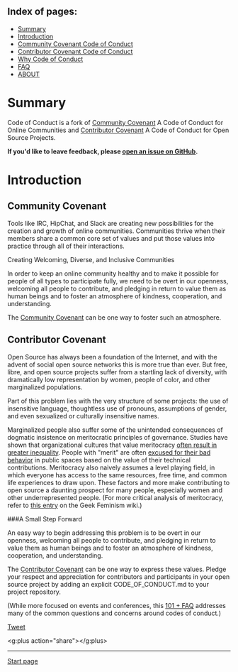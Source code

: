 Index of pages:
---------------

* [Summary](/README.md#Summary)
* [Introduction](/README.md#Introduction)
* [Community Covenant Code of Conduct](/COMMUNITY.md)
* [Contributor Covenant Code of Conduct](/CONTRIBUTOR.md)
* [Why Code of Conduct](/WHY.md)
* [FAQ](/FAQ.md)
* [ABOUT](/ABOUT.md)


# <a name="Summary"></a>Summary
Code of Conduct is a fork of [Community Covenant](http://community-covenant.net/
) A Code of Conduct for Online Communities and [Contributor Covenant](http://contributor-covenant.org/) A Code of Conduct for Open Source Projects.

**If you'd like to leave feedback, please [open an issue on GitHub](https://github.com/colomet/CMSver/issues).**
  
# <a name="Introduction"></a>Introduction

## Community Covenant

Tools like IRC, HipChat, and Slack are creating new possibilities for the creation and growth of online communities. Communities thrive when their members share a common core set of values and put those values into practice through all of their interactions.

Creating Welcoming, Diverse, and Inclusive Communities

In order to keep an online community healthy and to make it possible for people of all types to participate fully, we need to be overt in our openness, welcoming all people to contribute, and pledging in return to value them as human beings and to foster an atmosphere of kindness, cooperation, and understanding.

The [Community Covenant](/COMMUNITY.md) can be one way to foster such an atmosphere.

## Contributor Covenant
Open Source has always been a foundation of the Internet, and with the advent of social open source networks this is more true than ever. But free, libre, and open source projects suffer from a startling lack of diversity, with dramatically low representation by women, people of color, and other marginalized populations.

Part of this problem lies with the very structure of some projects: the use of insensitive language, thoughtless use of pronouns, assumptions of gender, and even sexualized or culturally insensitive names.

Marginalized people also suffer some of the unintended consequences of dogmatic insistence on meritocratic principles of governance. Studies have shown that organizational cultures that value meritocracy [often result in greater inequality](http://asq.sagepub.com/content/55/4/543.short). People with "merit" are often [excused for their bad behavior](https://modelviewculture.com/pieces/the-dehumanizing-myth-of-the-meritocracy) in public spaces based on the value of their technical contributions. Meritocracy also naively assumes a level playing field, in which everyone has access to the same resources, free time, and common life experiences to draw upon. These factors and more make contributing to open source a daunting prospect for many people, especially women and other underrepresented people. (For more critical analysis of meritocracy, refer to [this entry](http://geekfeminism.wikia.com/wiki/Meritocracy) on the Geek Feminism wiki.)
 
###A Small Step Forward

An easy way to begin addressing this problem is to be overt in our openness, welcoming all people to contribute, and pledging in return to value them as human beings and to foster an atmosphere of kindness, cooperation, and understanding.

The [Contributor Covenant](/CONTRIBUTOR.md) can be one way to express these values. Pledge your respect and appreciation for contributors and participants in your open source project by adding an explicit CODE_OF_CONDUCT.md to your project repository.

(While more focused on events and conferences, this [101 + FAQ](https://www.ashedryden.com/blog/codes-of-conduct-101-faq) addresses many of the common questions and concerns around codes of conduct.)




   <a href="https://twitter.com/share" class="twitter-share-button" data-show-count="false">Tweet</a><script async src="//platform.twitter.com/widgets.js" charset="utf-8"></script>
   
   <script src="https://apis.google.com/js/platform.js" async defer></script>
   <g:plus action="share"></g:plus>
 
---



[Start page](./)
